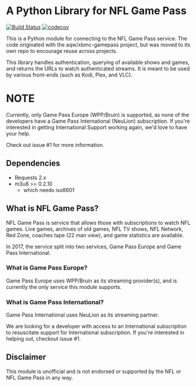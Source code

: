 # A Python Library for NFL Game Pass #

[![Build Status](https://travis-ci.org/aqw/pigskin.svg?branch=master)](https://travis-ci.org/aqw/pigskin)
[![codecov](https://codecov.io/gh/aqw/pigskin/branch/master/graph/badge.svg)](https://codecov.io/gh/aqw/pigskin)

This is a Python module for connecting to the NFL Game Pass service. The code
originated with the aqw/xbmc-gamepass project, but was moved to its own repo to
encourage reuse across projects.

This library handles authentication, querying of available shows and games, and
returns the URLs to watch authenticated streams. It is meant to be used by
various front-ends (such as Kodi, Plex, and VLC).

# NOTE #

Currently, only Game Pass Europe (WPP/Bruin) is supported, as none of the
developers have a Game Pass International (NeuLion) subscription. If you're
interested in getting International Support working again, we'd love to have
your help.

Check out issue #1 for more information.

## Dependencies ##

* Requests 2.x
* m3u8 >= 0.2.10
  * which needs iso8601

## What is NFL Game Pass? ##

NFL Game Pass is service that allows those with subscriptions to watch NFL
games. Live games, archives of old games, NFL TV shows, NFL Network, Red Zone,
coaches tape (22 man view), and game statistics are available.

In 2017, the service split into two services, Game Pass Europe and Game Pass
International.

### What is Game Pass Europe? ##

Game Pass Europe uses WPP/Bruin as its streaming provider(s), and is currently
the only service this module supports.

### What is Game Pass International? ##

Game Pass International uses NeuLion as its streaming partner.

We are looking for a developer with access to an International subscription to
resuscitate support for International subscription. If you're interested in
helping out, checkout issue #1.

## Disclaimer ##

This module is unofficial and is not endorsed or supported by the NFL or NFL
Game Pass in any way.

